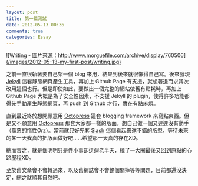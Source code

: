 ```yaml
---
layout: post
title: 第一篇測試
date: 2012-05-13 00:36
comments: true
categories: Essay
---
```


![Writing - 圖片來源：http://www.morguefile.com/archive/display/760506](/images/2012-05-13-my-first-post/writing.jpg)

之前一直很執著要自己架一個 blog 來用，結果到後來就很懶得自己寫。後來發現 [Jekyll](http://jekyllrb.com/) 這套靜態網頁產生工具，再加上 Github Page 有支援，就想著退而求其次改用這個也行。但是即使如此，要做出一個完整的網站依舊有點耗時，再加上 Github Page 大概是為了安全性因素，不支援 Jekyll 的 plugin，使得許多功能都得先手動產生靜態網頁，再 push 到 Github 才行，實在有點麻煩。

<!-- more -->

直到最近終於想開願意用 [Octopress](http://octopress.org/) 這套 blogging framework 來寫點東西。但是又不願意用 [Octopress](http://octopress.org/) 那套大家都一樣的版面，想自己做一個又遲遲沒有動手（萬惡的惰性Orz）。當前就只好先套 [Slash](http://zespia.tw/Octopress-Theme-Slash/) 這個看起來還不錯的版型，等待未來的某一天我真的把版面做好吧......希望那一天真的存在XD。

總而言之，就是個明明只是件小事卻迂迴老半天，繞了一大圈最後又回到原點的心路歷程XD。

至於舊文章會不會轉過來，以及舊網誌會不會整個關掉等等問題，目前都還沒決定，總之就順其自然吧。
